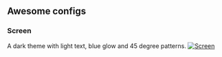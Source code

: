 ## Awesome configs
### Screen
A dark theme with light text, blue glow and 45 degree patterns.
[![Screen](https://raw.githubusercontent.com/warlock90000/awesome/master/screenshot.png)](https://raw.githubusercontent.com/warlock90000/awesome/master/screenshot.png)

